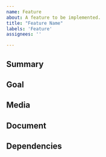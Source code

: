 ```yaml
---
name: Feature
about: A feature to be implemented.
title: "Feature Name"
labels: 'Feature'
assignees: ''

---
```

<!-- The notes within these arrows are for you but can be deleted. -->

## Summary

<!-- Provide a general summary of the feature here and in the title. -->

## Goal 

<!-- Is the feature related to a problem? Describe the problem. -->

<!-- Describe the goal of the feature, what is it trying to achieve? -->

<!-- Describe alternatives you've considered. -->

## Media

<!-- Any other context, art, pictures, concepts, etc. -->

## Document

<!-- Is the feature already designed? If so, link the document. -->

## Dependencies

<!-- List any tasks that need to be designed or implemented before this one. -->
